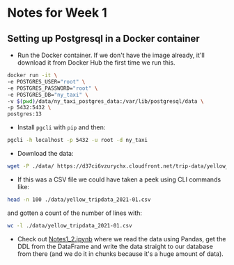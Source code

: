 # Notes for Week 1

## Setting up Postgresql in a Docker container

* Run the Docker container. If we don't have the image already, it'll download it from Docker Hub the first time we run this.
``` bash
docker run -it \
-e POSTGRES_USER="root" \
-e POSTGRES_PASSWORD="root" \
-e POSTGRES_DB="ny_taxi" \
-v $(pwd)/data/ny_taxi_postgres_data:/var/lib/postgresql/data \
-p 5432:5432 \
postgres:13
```

* Install `pgcli` with `pip` and then:
``` bash
pgcli -h localhost -p 5432 -u root -d ny_taxi
```

* Download the data:
``` bash
wget -P ./data/ https://d37ci6vzurychx.cloudfront.net/trip-data/yellow_tripdata_2021-01.parquet
```
* If this was a CSV file we could have taken a peek using CLI commands like:
``` bash
head -n 100 ./data/yellow_tripdata_2021-01.csv
```
and gotten a count of the number of lines with:
``` bash
wc -l ./data/yellow_tripdata_2021-01.csv
```

* Check out [Notes1_2.ipynb]() where we read the data using Pandas, get the DDL from the DataFrame and write the data straight to our database from there (and we do it in chunks because it's a huge amount of data).
